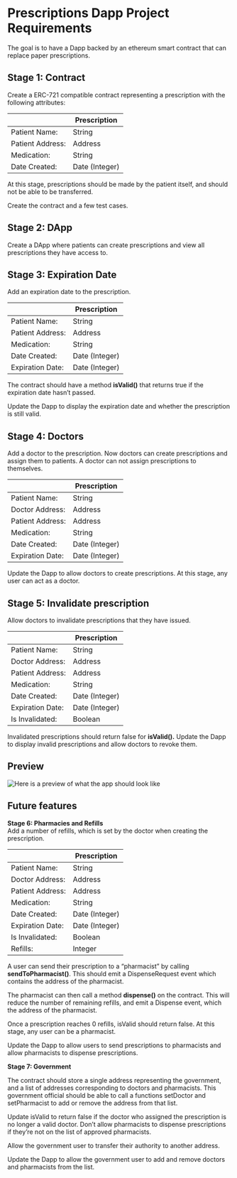 # **Prescriptions Dapp Project Requirements**

The goal is to have a Dapp backed by an ethereum smart contract that can replace paper prescriptions.


## Stage 1: Contract


Create a ERC-721 compatible contract representing a prescription with the following attributes:

| |Prescription |
|--|--|
|  Patient Name: | String  
| Patient Address:  | Address
|  Medication: | String  
|  Date Created: | Date (Integer)

At this stage, prescriptions should be made by the patient itself, and should not be able to be transferred.

Create the contract and a few test cases.

## Stage 2: DApp

Create a DApp where patients can create prescriptions and view all prescriptions they have access to.

## Stage 3: Expiration Date
Add an expiration date to the prescription.

| |Prescription |
|--|--|
|  Patient Name: | String  
| Patient Address:  | Address
|  Medication: | String  
|  Date Created: | Date (Integer)
| Expiration Date:  | Date (Integer)

The contract should have a method **isValid()** that returns true if the expiration date hasn’t passed.

Update the Dapp to display the expiration date and whether the prescription is still valid.

## Stage 4: Doctors

Add a doctor to the prescription. Now doctors can create prescriptions and assign them to patients. A doctor can not assign prescriptions to themselves.

| |Prescription |
|--|--|
|  Patient Name: | String  
| Doctor Address:  | Address  
| Patient Address:  | Address
|  Medication: | String  
|  Date Created: | Date (Integer)
| Expiration Date:  | Date (Integer)

Update the Dapp to allow doctors to create prescriptions.
At this stage, any user can act as a doctor.

## Stage 5: Invalidate prescription
Allow doctors to invalidate prescriptions that they have issued.

| |Prescription |
|--|--|
|  Patient Name: | String  
| Doctor Address:  | Address  
| Patient Address:  | Address
|  Medication: | String  
|  Date Created: | Date (Integer)
| Expiration Date:  | Date (Integer)
| Is Invalidated:  | Boolean


Invalidated prescriptions should return false for **isValid().** Update the Dapp to display invalid prescriptions and allow doctors to revoke them.

## Preview

![Here is a preview of what the app should look like](.public/preview.png)

## Future features

**Stage 6: Pharmacies and Refills**  
Add a number of refills, which is set by the doctor when creating the prescription.

| |Prescription |
|--|--|
|  Patient Name: | String  
| Doctor Address:  | Address  
| Patient Address:  | Address
|  Medication: | String  
|  Date Created: | Date (Integer)
| Expiration Date:  | Date (Integer)
| Is Invalidated:  | Boolean
| Refills:  | Integer


A user can send their prescription to a “pharmacist” by calling **sendToPharmacist()**. This should emit a DispenseRequest event which contains the address of the pharmacist.

The pharmacist can then call a method **dispense()** on the contract. This will reduce the number of remaining refills, and emit a Dispense event, which the address of the pharmacist.

Once a prescription reaches 0 refills, isValid should return false. At this stage, any user can be a pharmacist.

Update the Dapp to allow users to send prescriptions to pharmacists and allow pharmacists to dispense prescriptions.

**Stage 7: Government**

The contract should store a single address representing the government, and a list of addresses corresponding to doctors and pharmacists. This government official should be able to call a functions setDoctor and setPharmacist to add or remove the address from that list.

Update isValid to return false if the doctor who assigned the prescription is no longer a valid doctor. Don’t allow pharmacists to dispense prescriptions if they’re not on the list of approved pharmacists.

Allow the government user to transfer their authority to another address.

Update the Dapp to allow the government user to add and remove doctors and pharmacists from the list.
